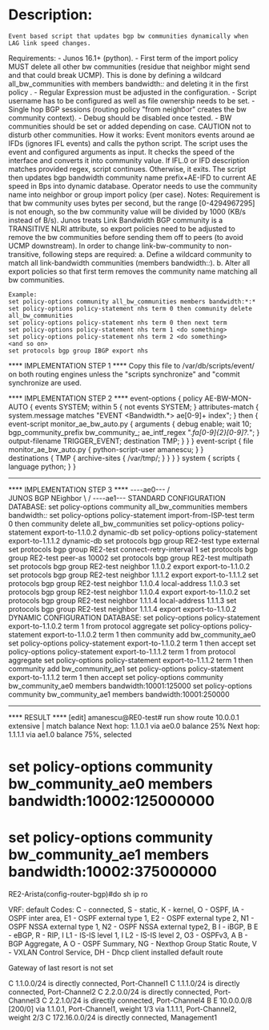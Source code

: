 # Description:
    Event based script that updates bgp bw communities dynamically when LAG link speed changes.
Requirements:
    - Junos 16.1+ (python).
    - First term of the import policy MUST delete all other bw communities (residue that neighbor might send and that could break UCMP).
      This is done by defining a wildcard all_bw_communities with members bandwidth:*:* and deleting it in the first policy       .
    - Regular Expression must be adjusted in the configuration.
    - Script username has to be configured as well as file ownership needs to be set.
    - Single hop BGP sessions (routing policy "from neighbor" creates the bw community context).
    - Debug should be disabled once tested.
    - BW communities should be set or added depending on case. CAUTION not to disturb other communities.
How it works:
    Event monitors <Bandwidth> events around ae IFDs (ignores IFL events) and calls the python script.
    The script uses the event and configured arguments as input.
    It checks the speed of the interface and converts it into community value.
    If IFL.0 or IFD description matches provided regex, script continues. Otherwise, it exits.
    The script then updates bgp bandwidth community name prefix+AE-IFD to current AE speed in Bps into dynamic database.
    Operator needs to use the community name into neighbor or group import policy (per case).
Notes:
    Requirement is that bw community uses bytes per second, but the range [0-4294967295] is not enough, 
    so the bw community value will be divided by 1000 (KB/s instead of B/s).
    Junos treats Link Bandwidth BGP community is a TRANSITIVE NLRI attribute, so export policies need to
    be adjusted to remove the bw communities before sending them off to peers (to avoid UCMP downstream).
    In order to change link-bw-community to non-transitive, following steps are required:
    a. Define a wildcard community to match all link-bandwidth communities (members bandwidth:*:*).
    b. Alter all export policies so that first term removes the community name matching all bw communities.

    Example:
    set policy-options community all_bw_communities members bandwidth:*:*
    set policy-options policy-statement nhs term 0 then community delete all_bw_communities
    set policy-options policy-statement nhs term 0 then next term
    set policy-options policy-statement nhs term 1 <do something>
    set policy-options policy-statement nhs term 2 <do something>
    <and so on>
    set protocols bgp group IBGP export nhs

**** IMPLEMENTATION STEP 1 ****
Copy this file to /var/db/scripts/event/ on both routing engines unless the "scripts synchronize" and "commit synchronize
are used.

**** IMPLEMENTATION STEP 2 ****
event-options {
    policy AE-BW-MON-AUTO {
        events SYSTEM;
        within 5 {
            not events SYSTEM;
        }
        attributes-match {
            system.message matches "EVENT <Bandwidth.*> ae[0-9]+ index";
        }
        then {
            event-script monitor_ae_bw_auto.py {
                arguments {
                    debug enable;
                    wait 10;
                    bgp_community_prefix bw_community_;
                    ae_intf_regex ".*fa[0-9]{2}[0-9]?.*";
                }
                output-filename TRIGGER_EVENT;
                destination TMP;
            }
        }
    }
    event-script {
        file monitor_ae_bw_auto.py {
            python-script-user amanescu;
        }
    }    
    destinations {
        TMP {
            archive-sites {
                /var/tmp/;
            }
        }
    }
}
system {
    scripts {
        language python;
    }
}
************************

**** IMPLEMENTATION STEP 3 ****
         ----ae0---
        /          \
 JUNOS                BGP NEighbor
        \          /
         ----ae1---
STANDARD CONFIGURATION DATABASE:
set policy-options community all_bw_communities members bandwidth:*:*
set policy-options policy-statement import-from-ISP-test term 0 then community delete all_bw_communities
set policy-options policy-statement export-to-1.1.0.2 dynamic-db
set policy-options policy-statement export-to-1.1.1.2 dynamic-db
set protocols bgp group RE2-test type external
set protocols bgp group RE2-test connect-retry-interval 1
set protocols bgp group RE2-test peer-as 10002
set protocols bgp group RE2-test multipath
set protocols bgp group RE2-test neighbor 1.1.0.2 export export-to-1.1.0.2
set protocols bgp group RE2-test neighbor 1.1.1.2 export export-to-1.1.1.2
set protocols bgp group RE2-test neighbor 1.1.0.4 local-address 1.1.0.3
set protocols bgp group RE2-test neighbor 1.1.0.4 export export-to-1.1.0.2
set protocols bgp group RE2-test neighbor 1.1.1.4 local-address 1.1.1.3
set protocols bgp group RE2-test neighbor 1.1.1.4 export export-to-1.1.0.2
DYNAMIC CONFIGURATION DATABASE:
set policy-options policy-statement export-to-1.1.0.2 term 1 from protocol aggregate
set policy-options policy-statement export-to-1.1.0.2 term 1 then community add bw_community_ae0
set policy-options policy-statement export-to-1.1.0.2 term 1 then accept
set policy-options policy-statement export-to-1.1.1.2 term 1 from protocol aggregate
set policy-options policy-statement export-to-1.1.1.2 term 1 then community add bw_community_ae1
set policy-options policy-statement export-to-1.1.1.2 term 1 then accept
set policy-options community bw_community_ae0 members bandwidth:10001:125000
set policy-options community bw_community_ae1 members bandwidth:10001:250000

************************

**** RESULT ****
[edit]
amanescu@RE0-test# run show route 10.0.0.1 extensive | match balance
                Next hop: 1.1.0.1 via ae0.0 balance 25%
                Next hop: 1.1.1.1 via ae1.0 balance 75%, selected

# set policy-options community bw_community_ae0 members bandwidth:10002:125000000
# set policy-options community bw_community_ae1 members bandwidth:10002:375000000

RE2-Arista(config-router-bgp)#do sh ip ro

VRF: default
Codes: C - connected, S - static, K - kernel,
       O - OSPF, IA - OSPF inter area, E1 - OSPF external type 1,
       E2 - OSPF external type 2, N1 - OSPF NSSA external type 1,
       N2 - OSPF NSSA external type2, B I - iBGP, B E - eBGP,
       R - RIP, I L1 - IS-IS level 1, I L2 - IS-IS level 2,
       O3 - OSPFv3, A B - BGP Aggregate, A O - OSPF Summary,
       NG - Nexthop Group Static Route, V - VXLAN Control Service,
       DH - Dhcp client installed default route

Gateway of last resort is not set

 C      1.1.0.0/24 is directly connected, Port-Channel1
 C      1.1.1.0/24 is directly connected, Port-Channel2
 C      2.2.0.0/24 is directly connected, Port-Channel3
 C      2.2.1.0/24 is directly connected, Port-Channel4
 B E    10.0.0.0/8 [200/0] via 1.1.0.1, Port-Channel1, weight 1/3
                           via 1.1.1.1, Port-Channel2, weight 2/3
 C      172.16.0.0/24 is directly connected, Management1
